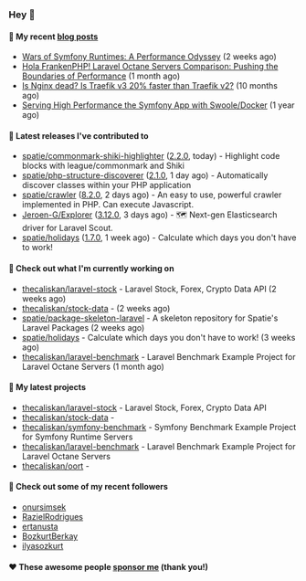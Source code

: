 ### Hey 👋

#### 📜 My recent [blog posts](https://caliskanemre.medium.com/)

- [Wars of Symfony Runtimes: A Performance Odyssey](https://medium.com/beyn-technology/wars-of-symfony-runtimes-a-performance-odyssey-7b0120e8f9e1?source=rss-cf41ab240584------2) (2 weeks ago)
- [Hola FrankenPHP! Laravel Octane Servers Comparison: Pushing the Boundaries of Performance](https://medium.com/beyn-technology/hola-frankenphp-laravel-octane-servers-comparison-pushing-the-boundaries-of-performance-d3e7ad8e652c?source=rss-cf41ab240584------2) (1 month ago)
- [Is Nginx dead? Is Traefik v3 20% faster than Traefik v2?](https://medium.com/beyn-technology/is-nginx-dead-is-traefik-v3-20-faster-than-traefik-v2-f28ffb7eed3e?source=rss-cf41ab240584------2) (10 months ago)
- [Serving High Performance the Symfony App with Swoole/Docker](https://medium.com/beyn-technology/serving-high-performance-the-symfony-app-with-swoole-docker-758d8f176889?source=rss-cf41ab240584------2) (1 year ago)

#### 🔭 Latest releases I've contributed to

- [spatie/commonmark-shiki-highlighter](https://github.com/spatie/commonmark-shiki-highlighter) ([2.2.0](https://github.com/spatie/commonmark-shiki-highlighter/releases/tag/2.2.0), today) - Highlight code blocks with league/commonmark and Shiki
- [spatie/php-structure-discoverer](https://github.com/spatie/php-structure-discoverer) ([2.1.0](https://github.com/spatie/php-structure-discoverer/releases/tag/2.1.0), 1 day ago) - Automatically discover classes within your PHP application
- [spatie/crawler](https://github.com/spatie/crawler) ([8.2.0](https://github.com/spatie/crawler/releases/tag/8.2.0), 2 days ago) - An easy to use,  powerful crawler implemented in PHP. Can execute Javascript.
- [Jeroen-G/Explorer](https://github.com/Jeroen-G/Explorer) ([3.12.0](https://github.com/Jeroen-G/Explorer/releases/tag/3.12.0), 3 days ago) - 🗺️ Next-gen Elasticsearch driver for Laravel Scout.
- [spatie/holidays](https://github.com/spatie/holidays) ([1.7.0](https://github.com/spatie/holidays/releases/tag/1.7.0), 1 week ago) - Calculate which days you don&#39;t have to work!

#### 👷 Check out what I'm currently working on

- [thecaliskan/laravel-stock](https://github.com/thecaliskan/laravel-stock) - Laravel Stock, Forex, Crypto Data API (2 weeks ago)
- [thecaliskan/stock-data](https://github.com/thecaliskan/stock-data) -  (2 weeks ago)
- [spatie/package-skeleton-laravel](https://github.com/spatie/package-skeleton-laravel) - A skeleton repository for Spatie&#39;s Laravel Packages (2 weeks ago)
- [spatie/holidays](https://github.com/spatie/holidays) - Calculate which days you don&#39;t have to work! (3 weeks ago)
- [thecaliskan/laravel-benchmark](https://github.com/thecaliskan/laravel-benchmark) - Laravel Benchmark Example Project for Laravel Octane Servers (1 month ago)

#### 🌱 My latest projects

- [thecaliskan/laravel-stock](https://github.com/thecaliskan/laravel-stock) - Laravel Stock, Forex, Crypto Data API
- [thecaliskan/stock-data](https://github.com/thecaliskan/stock-data) - 
- [thecaliskan/symfony-benchmark](https://github.com/thecaliskan/symfony-benchmark) - Symfony Benchmark Example Project for Symfony Runtime Servers 
- [thecaliskan/laravel-benchmark](https://github.com/thecaliskan/laravel-benchmark) - Laravel Benchmark Example Project for Laravel Octane Servers
- [thecaliskan/oort](https://github.com/thecaliskan/oort) - 

#### 👯 Check out some of my recent followers

- [onursimsek](https://github.com/onursimsek)
- [RazielRodrigues](https://github.com/RazielRodrigues)
- [ertanusta](https://github.com/ertanusta)
- [BozkurtBerkay](https://github.com/BozkurtBerkay)
- [ilyasozkurt](https://github.com/ilyasozkurt)

#### ❤️ These awesome people [sponsor me](https://github.com/sponsors/thecaliskan) (thank you!)

